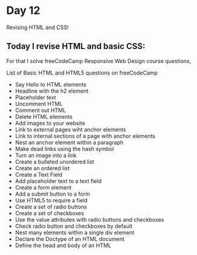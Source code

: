 # Day 12

Revising HTML and CSS!

## Today I revise HTML and basic CSS:

For that I solve freeCodeCamp Responsive Web Design course questions,

List of Basic HTML and HTML5 questions on freeCodeCamp

 - Say Hello to HTML elements
 - Headline with the h2 element
 - Placeholder text
 - Uncomment HTML
 - Comment out HTML
 - Delete HTML elements
 - Add images to your website
 - Link to external pages wiht anchor elements
 - Link to internal sections of a page with anchor elements
 - Nest an anchor element within a paragraph
 - Make dead links using the hash symbol
 - Turn an image into a link
 - Create a bulleted unordered list
 - Create an ordered list
 - Create a Text Field
 - Add placeholder text to a text field
 - Create a form element
 - Add a submit button to a form
 - Use HTML5 to require a field
 - Create a set of radio buttons
 - Create a set of checkboxes
 - Use the value attributes with radio buttons and checkboxes
 - Check radio button and checkboxes by default
 - Nest many elements within a single div element
 - Declare the Doctype of an HTML document
 - Define the head and body of an HTML

